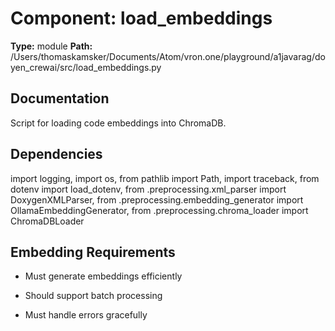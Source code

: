 # Component: load_embeddings

**Type:** module
**Path:** /Users/thomaskamsker/Documents/Atom/vron.one/playground/a1javarag/doyen_crewai/src/load_embeddings.py


## Documentation
Script for loading code embeddings into ChromaDB.











## Dependencies
import logging, import os, from pathlib import Path, import traceback, from dotenv import load_dotenv, from .preprocessing.xml_parser import DoxygenXMLParser, from .preprocessing.embedding_generator import OllamaEmbeddingGenerator, from .preprocessing.chroma_loader import ChromaDBLoader





## Embedding Requirements

- Must generate embeddings efficiently

- Should support batch processing

- Must handle errors gracefully

 